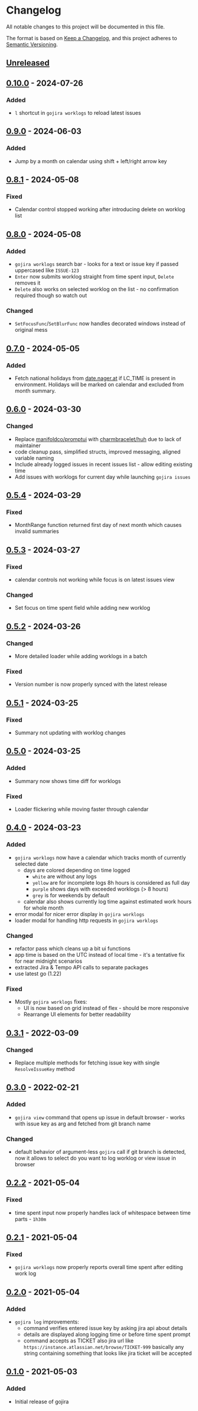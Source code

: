# Changelog

All notable changes to this project will be documented in this file.

The format is based on [Keep a Changelog](https://keepachangelog.com/en/1.0.0/), and this project adheres to [Semantic Versioning](https://semver.org/spec/v2.0.0.html).

## [Unreleased]

## [0.10.0] - 2024-07-26
### Added
- `l` shortcut in `gojira worklogs` to reload latest issues

## [0.9.0] - 2024-06-03
### Added
- Jump by a month on calendar using shift + left/right arrow key

## [0.8.1] - 2024-05-08
### Fixed
- Calendar control stopped working after introducing delete on worklog list

## [0.8.0] - 2024-05-08
### Added
- `gojira worklogs` search bar - looks for a text or issue key if passed uppercased like `ISSUE-123`
- `Enter` now submits worklog straight from time spent input, `Delete` removes it
- `Delete` also works on selected worklog on the list - no confirmation required though so watch out

### Changed
- `SetFocusFunc`/`SetBlurFunc` now handles decorated windows instead of original mess

## [0.7.0] - 2024-05-05
### Added
- Fetch national holidays from [date.nager.at](https://date.nager.at) if LC_TIME is present in environment. Holidays will be marked on calendar and excluded from month summary.

## [0.6.0] - 2024-03-30
### Changed
- Replace [manifoldco/promptui](https://github.com/charmbracelet/huh) with [charmbracelet/huh](https://github.com/charmbracelet/huh) due to lack of maintainer
- code cleanup pass, simplified structs, improved messaging, aligned variable naming
- Include already logged issues in recent issues list - allow editing existing time
- Add issues with worklogs for current day while launching `gojira issues`

## [0.5.4] - 2024-03-29
### Fixed
- MonthRange function returned first day of next month which causes invalid summaries

## [0.5.3] - 2024-03-27
### Fixed
- calendar controls not working while focus is on latest issues view

### Changed
- Set focus on time spent field while adding new worklog

## [0.5.2] - 2024-03-26
### Changed
- More detailed loader while adding worklogs in a batch

### Fixed
- Version number is now properly synced with the latest release

## [0.5.1] - 2024-03-25
### Fixed
- Summary not updating with worklog changes

## [0.5.0] - 2024-03-25
### Added
- Summary now shows time diff for worklogs

### Fixed
- Loader flickering while moving faster through calendar

## [0.4.0] - 2024-03-23
### Added
- `gojira worklogs` now have a calendar which tracks month of currently selected date 
  - days are colored depending on time logged
    - `white` are without any logs 
    - `yellow` are for incomplete logs 8h hours is considered as full day 
    - `purple` shows days with exceeded worklogs (> 8 hours) 
    - `grey` is for weekends by default 
  - calendar also shows currently log time against estimated work hours for whole month
- error modal for nicer error display in `gojira worklogs`
- loader modal for handling http requests in `gojira worklogs`

### Changed
- refactor pass which cleans up a bit ui functions
- app time is based on the UTC instead of local time - it's a tentative fix for near midnight scenarios
- extracted Jira & Tempo API calls to separate packages
- use latest go (1.22)

### Fixed
- Mostly `gojira worklogs` fixes: 
  - UI is now based on grid instead of flex - should be more responsive 
  - Rearrange UI elements for better readability

## [0.3.1] - 2022-03-09
### Changed
- Replace multiple methods for fetching issue key with single `ResolveIssueKey` method

## [0.3.0] - 2022-02-21
### Added
- `gojira view` command that opens up issue in default browser - works with issue key as arg and fetched from git branch name

### Changed
- default behavior of argument-less `gojira` call if git branch is detected, now it allows to select do you want to log worklog or view issue in browser

## [0.2.2] - 2021-05-04
### Fixed
- time spent input now properly handles lack of whitespace between time parts - `1h30m`

## [0.2.1] - 2021-05-04
### Fixed
- `gojira worklogs` now properly reports overall time spent after editing work log

## [0.2.0] - 2021-05-04
### Added
- `gojira log` improvements:
  - command verifies entered issue key by asking jira api about details
  - details are displayed along logging time or before time spent prompt
  - command accepts as TICKET also jira url like `https://instance.atlassian.net/browse/TICKET-999`
    basically any string containing something that looks like jira ticket will be accepted

## [0.1.0] - 2021-05-03
### Added
- Initial release of gojira

[Unreleased]: https://github.com/jzyinq/gojira/compare/0.10.0...master
[0.10.0]: https://github.com/jzyinq/gojira/compare/0.9.0...0.10.0
[0.9.0]: https://github.com/jzyinq/gojira/compare/0.8.1...0.9.0
[0.8.1]: https://github.com/jzyinq/gojira/compare/0.8.0...0.8.1
[0.8.0]: https://github.com/jzyinq/gojira/compare/0.7.0...0.8.0
[0.7.0]: https://github.com/jzyinq/gojira/compare/0.6.0...0.7.0
[0.6.0]: https://github.com/jzyinq/gojira/compare/0.5.4...0.6.0
[0.5.4]: https://github.com/jzyinq/gojira/compare/0.5.3...0.5.4
[0.5.3]: https://github.com/jzyinq/gojira/compare/0.5.2...0.5.3
[0.5.2]: https://github.com/jzyinq/gojira/compare/0.5.1...0.5.2
[0.5.1]: https://github.com/jzyinq/gojira/compare/0.5.0...0.5.1
[0.5.0]: https://github.com/jzyinq/gojira/compare/0.4.0...0.5.0
[0.4.0]: https://github.com/jzyinq/gojira/compare/0.3.1...0.4.0
[0.3.1]: https://github.com/jzyinq/gojira/compare/0.3.0...0.3.1
[0.3.0]: https://github.com/jzyinq/gojira/compare/0.2.2...0.3.0
[0.2.2]: https://github.com/jzyinq/gojira/compare/0.2.1...0.2.2
[0.2.1]: https://github.com/jzyinq/gojira/compare/0.2.0...0.2.1
[0.2.0]: https://github.com/jzyinq/gojira/compare/0.1.0...0.2.0
[0.1.0]: https://github.com/jzyinq/gojira/tree/0.1.0